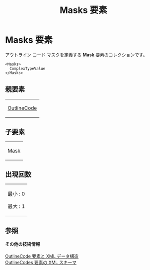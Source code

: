 ﻿---
title: Masks 要素
TOCTitle: Masks 要素
ms:assetid: 40be574e-cb69-4edc-acde-a52869df92a5
ms:mtpsurl: https://msdn.microsoft.com/ja-jp/library/Bb968478(v=office.12)
ms:contentKeyID: 16735702
ms.date: 06/30/2008
mtps_version: v=office.12
ms.translationtype: HT
---

# Masks 要素

アウトライン コード マスクを定義する **Mask** 要素のコレクションです。

    <Masks>
      ComplexTypeValue
    </Masks>

## 親要素

<table>
<colgroup>
<col style="width: 100%" />
</colgroup>
<tbody>
<tr class="odd">
<td><p><a href="outlinecode-element.md">OutlineCode</a></p></td>
</tr>
</tbody>
</table>


## 子要素


<table>
<colgroup>
<col style="width: 100%" />
</colgroup>
<tbody>
<tr class="odd">
<td><p><a href="mask-element.md">Mask</a></p></td>
</tr>
</tbody>
</table>


## 出現回数

<table>
<colgroup>
<col style="width: 100%" />
</colgroup>
<tbody>
<tr class="odd">
<td><p>最小 : 0</p>
<p>最大 : 1</p></td>
</tr>
</tbody>
</table>


## 参照

#### その他の技術情報

[OutlineCode 要素と XML データ構造](outlinecode-elements-and-xml-structure.md)  
[OutlineCodes 要素の XML スキーマ](xml-schema-for-the-outlinecodes-element.md)


